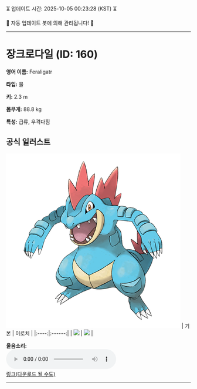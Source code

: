 
⏳ 업데이트 시간: 2025-10-05 00:23:28 (KST) ⏳

🤖 자동 업데이트 봇에 의해 관리됩니다! 🤖

---

# 장크로다일 (ID: 160)
**영어 이름:** Feraligatr

**타입:** 물

**키:** 2.3 m

**몸무게:** 88.8 kg

**특성:** 급류, 우격다짐

## 공식 일러스트
![](https://raw.githubusercontent.com/PokeAPI/sprites/master/sprites/pokemon/other/official-artwork/160.png)
| 기본 | 이로치 |
|:----:|:------:|
| <img src="http://play.pokemonshowdown.com/sprites/ani/feraligatr.gif" width="200"> | <img src="http://play.pokemonshowdown.com/sprites/ani-shiny/feraligatr.gif" width="200"> |

**울음소리:**<br><audio controls src="https://raw.githubusercontent.com/PokeAPI/cries/main/cries/pokemon/latest/160.ogg"></audio><br> [링크(다운로드 될 수도)](https://raw.githubusercontent.com/PokeAPI/cries/main/cries/pokemon/latest/160.ogg)


---
